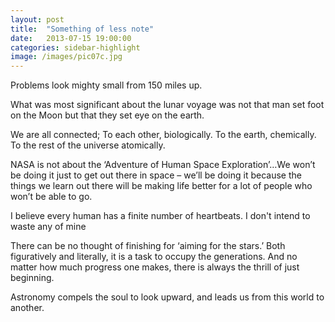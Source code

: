 ```yaml
---
layout: post
title:  "Something of less note"
date:   2013-07-15 19:00:00
categories: sidebar-highlight
image: /images/pic07c.jpg
---
```


Problems look mighty small from 150 miles up.
 
What was most significant about the lunar voyage was not that man set foot on the Moon but that they set eye on the earth.
<!--more-->

We are all connected; To each other, biologically. To the earth, chemically. To the rest of the universe atomically.

NASA is not about the ‘Adventure of Human Space Exploration’…We won’t be doing it just to get out there in space – we’ll be doing it because the things we learn out there will be making life better for a lot of people who won’t be able to go.

I believe every human has a finite number of heartbeats. I don't intend to waste any of mine

There can be no thought of finishing for ‘aiming for the stars.’ Both figuratively and literally, it is a task to occupy the generations. And no matter how much progress one makes, there is always the thrill of just beginning.

Astronomy compels the soul to look upward, and leads us from this world to another.
